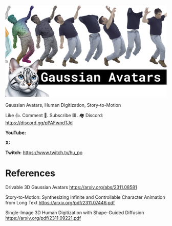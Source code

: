 ![](thumbnails/18.11.2023.png)

Gaussian Avatars,  Human Digitization, Story-to-Motion

Like 👍. Comment 💬. Subscribe 🟥.
🏘 Discord: https://discord.gg/pPAFwndTJd

**YouTube:**

**X:**

**Twitch:** https://www.twitch.tv/hu_po


# References

Drivable 3D Gaussian Avatars
https://arxiv.org/abs/2311.08581

Story-to-Motion: Synthesizing Infinite and Controllable Character Animation from Long Text
https://arxiv.org/pdf/2311.07446.pdf

Single-Image 3D Human Digitization with Shape-Guided Diffusion
https://arxiv.org/pdf/2311.09221.pdf